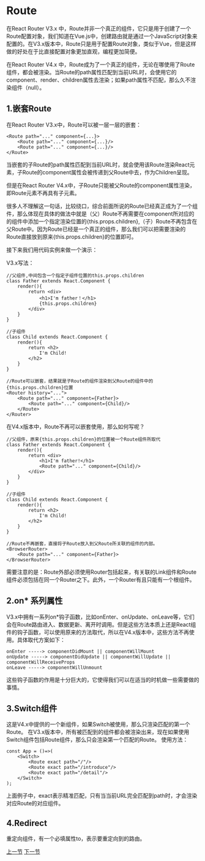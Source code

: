Route
=====

在React Router V3.x 中，Route并非一个真正的组件，它只是用于创建了一个Route配置对象，我们知道在Vue.js中，创建路由就是通过一个JavaScript对象来配置的。在V3.x版本中，Route只是用于配置Route对象，类似于Vue，但是这样做的好处在于比直接配置对象更加直观，编程更加简便。

在React Router V4.x 中，Route成为了一个真正的组件，无论在哪使用了Route组件，都会被渲染。当Route的path属性匹配到当前URL时，会使用它的component、render、children属性去渲染；如果path属性不匹配，那么久不渲染组件（null）。

1.嵌套Route
-----

在React Router V3.x中，Route可以被一层一层的嵌套：

    <Route path="..." component={...}>
        <Route path="..." component={...}/>
        <Route path="..." component={...}/>
    </Route>

当嵌套的子Route的path属性匹配到当前URL时，就会使用该Route渲染React元素，子Route的component属性会被传递到父Route中去，作为Children呈现。

但是在React Router V4.x中，子Route只能被父Route的component属性渲染，即Route元素不再具有子元素。

很多人不理解这一句话，比较绕口，综合前面所说的Route已经真正成为了一个组件，那么体现在具体的做法中就是（父）Route不再需要在component所对应的的组件中添加一个指定渲染位置的{this.props.children},（子）Route不再包含在父Route中。因为Route已经是一个真正的组件，那么我们可以把需要渲染的Route直接放到原来{this.props.children}的位置即可。

接下来我们用代码实例来做一个演示：

V3.x写法：

    //父组件,中间包含一个指定子组件位置的this.props.children
    class Father extends React.Component {
        render(){
            return <div>
                <h1>I'm father！</h1>
                {this.props.children}
            </div>
        }
    }

    //子组件
    class Child extends React.Component {
        render(){
            return <h2>
                I'm Child!
            </h2>
        }
    }

    //Route可以嵌套，结果就是子Route的组件渲染到父Route的组件中的{this.props.children}位置
    <Router history="...">
        <Route path="..." component={Father}>
            <Route path="..." component={Child}/>
        </Route>
    </Router>

在V4.x版本中，Route不再可以嵌套使用，那么如何写呢？

    //父组件，原来{this.props.children}的位置被一个Route组件所取代
    class Father extends React.Component {
        render(){
            return <div>
                <h1>I'm father!</h1>
                <Route path="..." component={Child}/>
            </div>
        }
    }

    //子组件
    class Child extends React.Component {
        render(){
            return <h2>
                I'm Child!
            </h2>
        }
    }

    //Route不再嵌套，直接将子Route放入到父Route所关联的组件的内部。
    <BrowserRouter>
        <Route path="..." component={Father}>
    </BrowserRouter>


需要注意的是：Route外部必须使用Router包括起来，有关联的Link组件和Route组件必须包括在同一个Router之下。此外，一个Router有且只能有一个根组件。

2.on* 系列属性
------

V3.x中拥有一系列on*钩子函数，比如onEnter、onUpdate、onLeave等，它们会在Route路由进入、数据更新、离开时调用。但是这些方法本质上还是React组件的钩子函数，可以使用原来的方法取代，所以在V4.x版本中，这些方法不再使用。具体取代方案如下：

    onEnter -----> componentDidMount || componentWillMount
    onUpdate -----> componentDidUpdate || componentWillUpdate || componentWillReceiveProps
    onLeave -----> componentWillUnmount

这些钩子函数的作用是十分巨大的，它使得我们可以在适当的时机做一些需要做的事情。

3.Switch组件
------

这是V4.x中提供的一个新组件，如果Switch被使用，那么只渲染匹配的第一个Route。
在V3.x版本中，所有被匹配到的组件都会被渲染出来，现在如果使用Switch组件包括Route组件，那么只会渲染第一个匹配的Route。
使用方法：

    const App = ()=>(
        <Switch>
            <Route exact path="/"/>
            <Route exact path="/introduce"/>
            <Route exact path="/detail"/>
        </Switch>
    );

上面例子中，exact表示精准匹配，只有当当前URL完全匹配到path时，才会渲染对应Route的对应组件。

4.Redirect
-----

重定向组件，有一个必填属性to，表示要重定向到的路由。

[上一节](/react-router-demo/detail/1)
[下一节](/react-router-demo/detail/3)